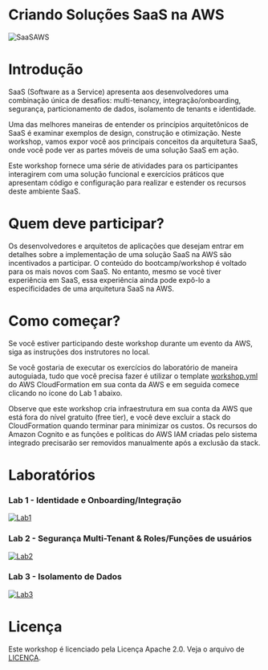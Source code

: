 # Criando Soluções SaaS na AWS

![SaaSAWS](images/SaaS-Factory.png "SaaS Factory")

# Introdução
SaaS (Software as a Service) apresenta aos desenvolvedores uma combinação única de desafios: multi-tenancy, integração/onboarding, segurança, particionamento de dados, isolamento de tenants e identidade.

Uma das melhores maneiras de entender os princípios arquitetônicos de SaaS é examinar exemplos de design, construção e otimização. Neste workshop, vamos expor você aos principais conceitos da arquitetura SaaS, onde você pode ver as partes móveis de uma solução SaaS em ação.

Este workshop fornece uma série de atividades para os participantes interagirem com uma solução funcional e exercícios práticos que apresentam código e configuração para realizar e estender os recursos deste ambiente SaaS.

# Quem deve participar?
Os desenvolvedores e arquitetos de aplicações que desejam entrar em detalhes sobre a implementação de uma solução SaaS na AWS são incentivados a participar. O conteúdo do bootcamp/workshop é voltado para os mais novos com SaaS. No entanto, mesmo se você tiver experiência em SaaS, essa experiência ainda pode expô-lo a especificidades de uma arquitetura SaaS na AWS.

# Como começar?
Se você estiver participando deste workshop durante um evento da AWS, siga as instruções dos instrutores no local.

Se você gostaria de executar os exercícios do laboratório de maneira autoguiada, tudo que você precisa fazer é utilizar o template [workshop.yml](https://github.com/aws-samples/aws-saas-factory-bootcamp/blob/master/resources/workshop.yml) do AWS CloudFormation em sua conta da AWS e em seguida comece clicando no ícone do Lab 1 abaixo.

Observe que este workshop cria infraestrutura em sua conta da AWS que está fora do nível gratuito (free tier), e você deve excluir a stack do CloudFormation quando terminar para minimizar os custos. Os recursos do Amazon Cognito e as funções e políticas do AWS IAM criadas pelo sistema integrado precisarão ser removidos manualmente após a exclusão da stack.

# Laboratórios
### Lab 1 - Identidade e Onboarding/Integração
[![Lab1](images/lab1.png)](https://github.com/aws-samples/aws-saas-factory-bootcamp/blob/master/Lab1.md "Lab 1")

### Lab 2 - Segurança Multi-Tenant & Roles/Funções de usuários
[![Lab2](images/lab2.png)](https://github.com/aws-samples/aws-saas-factory-bootcamp/blob/master/Lab2.md "Lab 2")

### Lab 3 - Isolamento de Dados
[![Lab3](images/lab3.png)](https://github.com/aws-samples/aws-saas-factory-bootcamp/blob/master/Lab3.md "Lab 3")

# Licença
Este workshop é licenciado pela Licença Apache 2.0. Veja o arquivo de [LICENÇA](LICENSE).
